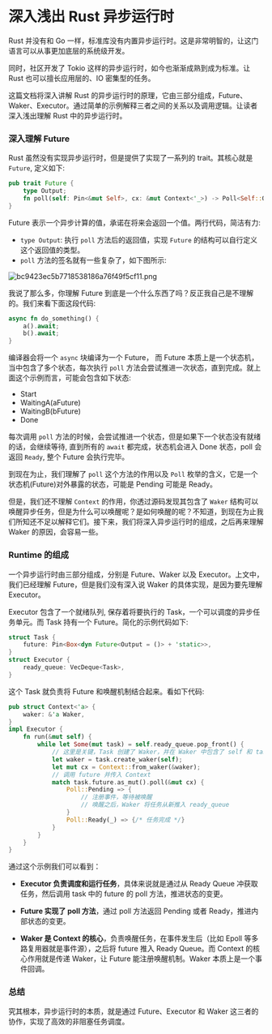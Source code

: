 # 深入浅出 Rust 异步运行时

Rust 并没有和 Go 一样，标准库没有内置异步运行时。这是非常明智的，让这门语言可以从事更加底层的系统级开发。

同时，社区开发了 Tokio 这样的异步运行时，如今也渐渐成熟到成为标准。让 Rust 也可以擅长应用层的、IO 密集型的任务。

这篇文档将深入讲解 Rust 的异步运行时的原理，它由三部分组成，Future、Waker、Executor。通过简单的示例解释三者之间的关系以及调用逻辑。让读者深入浅出理解 Rust 中的异步运行时。

### 深入理解 Future

Rust 虽然没有实现异步运行时，但是提供了实现了一系列的 trait。其核心就是 `Future`, 定义如下:

```rust
pub trait Future {
    type Output;
    fn poll(self: Pin<&mut Self>, cx: &mut Context<'_>) -> Poll<Self::Output>;
}
```

Future 表示一个异步计算的值，承诺在将来会返回一个值。两行代码，简洁有力:

*   `type Output`: 执行 `poll` 方法后的返回值，实现 `Future` 的结构可以自行定义这个返回值的类型。
*   `poll` 方法的签名就有一些复杂了，如下图所示:

![bc9423ec5b7718538186a76f49f5cf11.png](https://i.miji.bid/2025/04/25/bc9423ec5b7718538186a76f49f5cf11.png)

我说了那么多，你理解 Future 到底是一个什么东西了吗？反正我自己是不理解的。我们来看下面这段代码:

```rust
async fn do_something() {
    a().await;
    b().await;
}
```

编译器会将一个 `async` 块编译为一个 Future， 而 Future 本质上是一个状态机，当中包含了多个状态，每次执行 `poll` 方法会尝试推进一次状态，直到完成。就上面这个示例而言，可能会包含如下状态:

*   Start
*   WaitingA(aFuture)
*   WaitingB(bFuture)
*   Done

每次调用 `poll` 方法的时候，会尝试推进一个状态，但是如果下一个状态没有就绪的话，会继续等待, 直到所有的 `await` 都完成，状态机会进入 Done 状态，poll 会返回 `Ready`, 整个 Future 会执行完毕。

到现在为止，我们理解了 `poll` 这个方法的作用以及 `Poll` 枚举的含义，它是一个状态机(Future)对外暴露的状态，可能是 Pending 可能是 Ready。

但是，我们还不理解 `Context` 的作用，你透过源码发现其包含了 `Waker` 结构可以唤醒异步任务，但是为什么可以唤醒呢？是如何唤醒的呢？不知道，到现在为止我们所知还不足以解释它们。接下来，我们将深入异步运行时的组成，之后再来理解 Waker 的原因，会容易一些。

### Runtime 的组成

一个异步运行时由三部分组成，分别是 Future、Waker 以及 Executor。上文中，我们已经理解 Future，但是我们没有深入说 Waker 的具体实现，是因为要先理解 Executor。

Executor 包含了一个就绪队列, 保存着将要执行的 Task，一个可以调度的异步任务单元。而 Task 持有一个 Future。简化的示例代码如下:

```rust
struct Task {
    future: Pin<Box<dyn Future<Output = ()> + 'static>>,
}
struct Executor {
    ready_queue: VecDeque<Task>,
}
```

这个 Task 就负责将 Future 和唤醒机制结合起来。看如下代码:

```rust
pub struct Context<'a> {
    waker: &'a Waker,
}
impl Executor {
    fn run(&mut self) {
        while let Some(mut task) = self.ready_queue.pop_front() {
            // 这里是关键，Task 创建了 Waker，并在 Waker 中包含了 self 和 task
            let waker = task.create_waker(self);
            let mut cx = Context::from_waker(&waker);
            // 调用 future 并传入 Context
            match task.future.as_mut().poll(&mut cx) {
                Poll::Pending => {
                    // 注册事件，等待被唤醒
                    // 唤醒之后，Waker 将任务从新推入 ready_queue
                }
                Poll::Ready(_) => {/* 任务完成 */}
            }
        }
    }
}
```

通过这个示例我们可以看到：

*   **Executor 负责调度和运行任务**，具体来说就是通过从 Ready Queue 冲获取任务，然后调用 task 中的 future 的 poll 方法，推进状态的变更。

*   **Future 实现了 poll 方法**，通过 poll 方法返回 Pending 或者 Ready，推进内部状态的变更。

*   **Waker 是 Context 的核心**，负责唤醒任务，在事件发生后（比如 Epoll 等多路复用器就是事件源），之后将 future 推入 Ready Queue。而 Context 的核心作用就是传递 Waker，让 Future 能注册唤醒机制。Waker 本质上是一个事件回调。

### 总结

究其根本，异步运行时的本质，就是通过 Future、Executor 和 Waker 这三者的协作，实现了高效的非阻塞任务调度。


